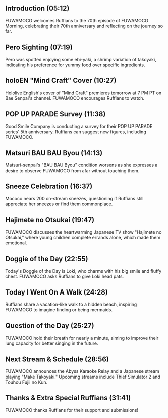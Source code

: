 ## Introduction (05:12)

FUWAMOCO welcomes Ruffians to the 70th episode of FUWAMOCO Morning, celebrating their 70th anniversary and reflecting on the journey so far.

## Pero Sighting (07:19)

Pero was spotted enjoying some ebi-yaki, a shrimp variation of takoyaki, indicating his preference for yummy food over specific ingredients.

## holoEN "Mind Craft" Cover (10:27)

Hololive English's cover of "Mind Craft" premieres tomorrow at 7 PM PT on Bae Senpai's channel. FUWAMOCO encourages Ruffians to watch.

## POP UP PARADE Survey (11:38)

Good Smile Company is conducting a survey for their POP UP PARADE series' 5th anniversary. Ruffians can suggest new figures, including FUWAMOCO.

## Matsuri BAU BAU Byou (14:13)

Matsuri-senpai's "BAU BAU Byou" condition worsens as she expresses a desire to observe FUWAMOCO from afar without touching them.

## Sneeze Celebration (16:37)

Mococo nears 200 on-stream sneezes, questioning if Ruffians still appreciate her sneezes or find them commonplace.

## Hajimete no Otsukai (19:47)

FUWAMOCO discusses the heartwarming Japanese TV show "Hajimete no Otsukai," where young children complete errands alone, which made them emotional.

## Doggie of the Day (22:55)

Today's Doggie of the Day is Loki, who charms with his big smile and fluffy chest. FUWAMOCO asks Ruffians to give Loki head pats.

## Today I Went On A Walk (24:28)

Ruffians share a vacation-like walk to a hidden beach, inspiring FUWAMOCO to imagine finding or being mermaids.

## Question of the Day (25:27)

FUWAMOCO hold their breath for nearly a minute, aiming to improve their lung capacity for better singing in the future.

## Next Stream & Schedule (28:56)

FUWAMOCO announces the Abyss Karaoke Relay and a Japanese stream playing "Make Takoyaki." Upcoming streams include Thief Simulator 2 and Touhou Fujii no Kun.

## Thanks & Extra Special Ruffians (31:41)

FUWAMOCO thanks Ruffians for their support and submissions!
